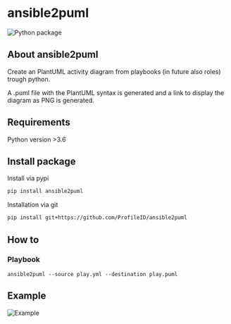 # ansible2puml
![Python package](https://github.com/ProfileID/ansible2puml/workflows/Python%20package/badge.svg)

## About ansible2puml
Create an PlantUML activity diagram from playbooks (in future also roles) trough python.

A .puml file with the PlantUML syntax is generated and a link to display the diagram as PNG is generated.

## Requirements
Python version >3.6

## Install package
Install via pypi
```bash
pip install ansible2puml
```

Installation via git
```bash
pip install git+https://github.com/ProfileID/ansible2puml
```

## How to
### Playbook
```
ansible2puml --source play.yml --destination play.puml 
```

## Example
![Example](./example/example-diagram.png)
